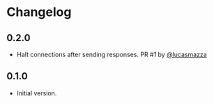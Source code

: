 # Changelog

## 0.2.0

- Halt connections after sending responses. PR #1 by [@lucasmazza](https://github.com/lucasmazza)

## 0.1.0

- Initial version.

